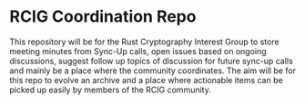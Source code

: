 # RCIG Coordination Repo

This repository will be for the Rust Cryptography Interest Group to store meeting 
minutes from Sync-Up calls, open issues based on ongoing discussions, suggest follow 
up topics of discussion for future sync-up calls and mainly be a place where the community 
coordinates. 
The aim will be for this repo to evolve an archive and a place where actionable items can be 
picked up easily by members of the RCIG community. 

